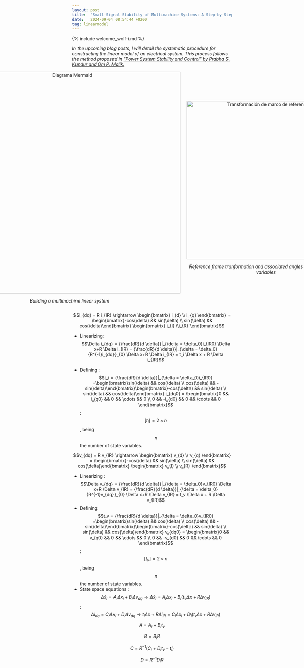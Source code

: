 ```yaml
---
layout: post
title:  "Small-Signal Stability of Multimachine Systems: A Step-by-Step Guide. Reference frame transformation."
date:   2024-09-04 08:54:44 +0200
tag: linearmodel
---
```

{% include welcome_wolf-i.md %}

*In the upcoming blog posts, I will detail the systematic procedure for constructing the linear model of an electrical system. This process follows the method proposed in ["Power System Stability and Control" by Prabha S. Kundur and Om P. Malik.](https://www.accessengineeringlibrary.com/content/book/9781260473544)*

<div style="display: flex; justify-content: center; align-items: center;">

  <div style="text-align: center; margin-right: 20px;">
    <img src="../../../../assets/mermaid-diagram-2024-09-05-132725.png" alt="Diagrama Mermaid" style="width: 700px;">
    <p><em>Building a multimachine linear system</em></p>
  </div>

  <div style="text-align: center;">
    <img src="../../../../assets/2024-07-30-reference-frame-transformation.png" alt="Transformación de marco de referencia" style="width: 500px;">
    <p><em>Reference frame tranformation and associated angles between axes and variables</em></p>
  </div>

</div>

$$i_{dq} = R i_{IR} \rightarrow \begin{bmatrix} i_{d} \\ i_{q} \end{bmatrix} = \begin{bmatrix}-cos(\delta) && sin(\delta) \\ sin(\delta) && cos(\delta)\end{bmatrix} \begin{bmatrix} i_{I} \\i_{R} \end{bmatrix}$$

- Linearizing: 
$$\Delta i_{dq} = {\frac{dR}{d \delta}}|_{\delta  = \delta_0}i_{IR0} \Delta x+R \Delta i_{IR} = {\frac{dR}{d \delta}}|_{\delta  = \delta_0}{R^{-1}i_{dq}}_{0} \Delta x+R \Delta i_{IR} = t_i \Delta x + R \Delta i_{IR}$$

- Defining : 
$$t_i = {\frac{dR}{d \delta}}|_{\delta  = \delta_0}i_{IR0} =\begin{bmatrix}sin(\delta) && cos(\delta) \\ cos(\delta) && -sin(\delta)\end{bmatrix}\begin{bmatrix}-cos(\delta) && sin(\delta) \\ sin(\delta) && cos(\delta)\end{bmatrix} i_{dq0} = \begin{bmatrix}0 && i_{q0} && 0 && \cdots && 0 \\ 0 && -i_{d0}  && 0 && \cdots && 0 \end{bmatrix}$$ ; $$[t_i] = 2 \times n$$ , being $$n$$ the number of state variables.

$$v_{dq} = R v_{IR} \rightarrow \begin{bmatrix} v_{d} \\ v_{q} \end{bmatrix} = \begin{bmatrix}-cos(\delta) && sin(\delta) \\ sin(\delta) && cos(\delta)\end{bmatrix} \begin{bmatrix} v_{I} \\ v_{R} \end{bmatrix}$$

- Linearizing : 
$$\Delta v_{dq} = {\frac{dR}{d \delta}}|_{\delta  = \delta_0}v_{IR0} \Delta x+R \Delta v_{IR} = {\frac{dR}{d \delta}}|_{\delta  = \delta_0}{R^{-1}v_{dq}}_{0} \Delta x+R \Delta v_{IR} = t_v \Delta x + R \Delta v_{IR}$$
- Defining: 
$$t_v = {\frac{dR}{d \delta}}|_{\delta  = \delta_0}v_{IR0} =\begin{bmatrix}sin(\delta) && cos(\delta) \\ cos(\delta) && -sin(\delta)\end{bmatrix}\begin{bmatrix}-cos(\delta) && sin(\delta) \\ sin(\delta) && cos(\delta)\end{bmatrix} v_{dq0} = \begin{bmatrix}0 && v_{q0} && 0 && \cdots && 0 \\ 0 && -v_{d0}  && 0 && \cdots && 0 \end{bmatrix}$$ ; $$[t_v] = 2 \times n$$ , being $$n$$ the number of state variables.
- State space equations : 
$$\Delta \dot{x}_i = A_i \Delta x_i + B_i \Delta v_{dq} \rightarrow \Delta \dot{x}_i = A_i \Delta x_i + B_i (t_v \Delta x + R \Delta v_{IR})$$ ; 
$$\Delta i_{dq} = C_i \Delta x_i + D_i \Delta v_{dq} \rightarrow t_i \Delta x + R \Delta i_{IR} = C_i \Delta x_i + D_i (t_v \Delta x + R \Delta v_{IR})$$

$$A = A_i + B_i t_v$$

$$B = B_i R$$

$$C = R^{-1}(C_i + D_i t_v - t_i)$$

$$D = R^{-1}D_iR$$